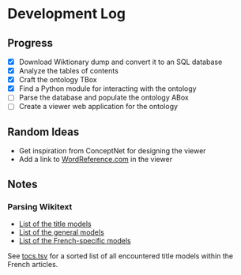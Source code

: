 # Development Log

## Progress

- [x] Download Wiktionary dump and convert it to an SQL database
- [x] Analyze the tables of contents
- [x] Craft the ontology TBox
- [x] Find a Python module for interacting with the ontology
- [ ] Parse the database and populate the ontology ABox
- [ ] Create a viewer web application for the ontology

## Random Ideas

- Get inspiration from ConceptNet for designing the viewer
- Add a link to [WordReference.com](https://www.wordreference.com/) in the viewer

## Notes

### Parsing Wikitext

- [List of the title models](https://fr.wiktionary.org/wiki/Wiktionnaire:Liste_de_tous_les_mod%C3%A8les/Titres_de_sections/Liste_automatique)
- [List of the general models](https://fr.wiktionary.org/wiki/Wiktionnaire:Liste_de_tous_les_mod%C3%A8les)
- [List of the French-specific models](https://fr.wiktionary.org/wiki/Wiktionnaire:Liste_de_tous_les_mod%C3%A8les/Fran%C3%A7ais)

See [tocs.tsv](tocs.tsv) for a sorted list of all encountered title models within the French articles.

